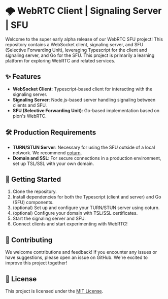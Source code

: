 # 🌩️ WebRTC Client | Signaling Server | SFU
Welcome to the super early alpha release of our WebRTC SFU project! This repository contains a WebSocket client, signaling server, and SFU (Selective Forwarding Unit), leveraging Typescript for the client and signaling server, and Go for the SFU. This project is primarily a learning platform for exploring WebRTC and related services.

## ✨ Features 

- **WebSocket Client**: Typescript-based client for interacting with the signaling server.
- **Signaling Server**: Node.js-based server handling signaling between clients and SFU.
- **SFU (Selective Forwarding Unit)**: Go-based implementation based on pion's WebRTC.

## 🛠️ Production Requirements 

- **TURN/STUN Server**: Necessary for using the SFU outside of a local network. We recommend [coturn](https://github.com/coturn/coturn).
- **Domain and SSL**: For secure connections in a production environment, set up TSL/SSL with your own domain.

## 🚀 Getting Started 

1. Clone the repository.
2. Install dependencies for both the Typescript (client and server) and Go (SFU) components.
3. (optional) Set up and configure your TURN/STUN server using coturn.
4. (optional) Configure your domain with TSL/SSL certificates.
5. Start the signaling server and SFU.
6. Connect clients and start experimenting with WebRTC!

## 🤝 Contributing 

We welcome contributions and feedback! If you encounter any issues or have suggestions, please open an issue on GitHub. We're excited to improve this project together!

## 📄 License 

This project is licensed under the [MIT License](LICENSE).
